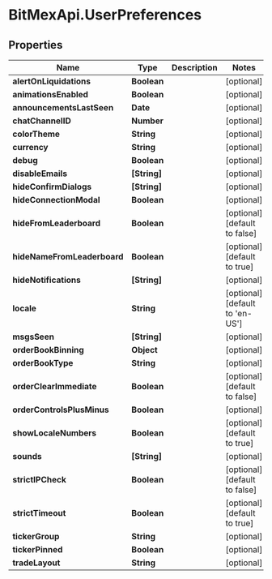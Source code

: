 # BitMexApi.UserPreferences

## Properties
Name | Type | Description | Notes
------------ | ------------- | ------------- | -------------
**alertOnLiquidations** | **Boolean** |  | [optional] 
**animationsEnabled** | **Boolean** |  | [optional] 
**announcementsLastSeen** | **Date** |  | [optional] 
**chatChannelID** | **Number** |  | [optional] 
**colorTheme** | **String** |  | [optional] 
**currency** | **String** |  | [optional] 
**debug** | **Boolean** |  | [optional] 
**disableEmails** | **[String]** |  | [optional] 
**hideConfirmDialogs** | **[String]** |  | [optional] 
**hideConnectionModal** | **Boolean** |  | [optional] 
**hideFromLeaderboard** | **Boolean** |  | [optional] [default to false]
**hideNameFromLeaderboard** | **Boolean** |  | [optional] [default to true]
**hideNotifications** | **[String]** |  | [optional] 
**locale** | **String** |  | [optional] [default to &#39;en-US&#39;]
**msgsSeen** | **[String]** |  | [optional] 
**orderBookBinning** | **Object** |  | [optional] 
**orderBookType** | **String** |  | [optional] 
**orderClearImmediate** | **Boolean** |  | [optional] [default to false]
**orderControlsPlusMinus** | **Boolean** |  | [optional] 
**showLocaleNumbers** | **Boolean** |  | [optional] [default to true]
**sounds** | **[String]** |  | [optional] 
**strictIPCheck** | **Boolean** |  | [optional] [default to false]
**strictTimeout** | **Boolean** |  | [optional] [default to true]
**tickerGroup** | **String** |  | [optional] 
**tickerPinned** | **Boolean** |  | [optional] 
**tradeLayout** | **String** |  | [optional] 


